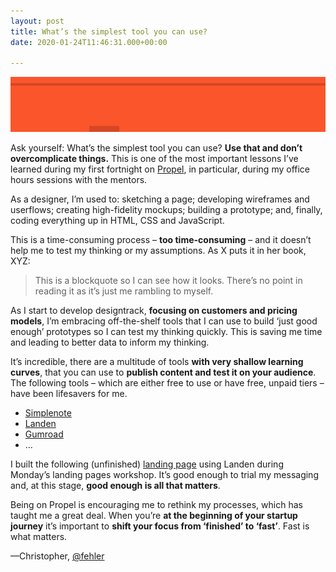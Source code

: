 ```yaml
---
layout: post
title: What’s the simplest tool you can use?
date: 2020-01-24T11:46:31.000+00:00

---
```

![The Simplest Tool](/uploads/simplest-tool.png)

Ask yourself: What’s the simplest tool you can use? **Use that and don’t overcomplicate things.** This is one of the most important lessons I’ve learned during my first fortnight on [Propel][01], in particular, during my office hours sessions with the mentors.

As a designer, I’m used to: sketching a page; developing wireframes and userflows; creating high-fidelity mockups; building a prototype; and, finally, coding everything up in HTML, CSS and JavaScript.

This is a time-consuming process – **too time-consuming** – and it doesn’t help me to test my thinking or my assumptions. As X puts it in her book, XYZ:

> This is a blockquote so I can see how it looks. There’s no point in reading it as it’s just me rambling to myself.

As I start to develop designtrack, **focusing on customers and pricing models**, I’m embracing off-the-shelf tools that I can use to build ‘just good enough’ prototypes so I can test my thinking quickly. This is saving me time and leading to better data to inform my thinking.

It’s incredible, there are a multitude of tools **with very shallow learning curves**, that you can use to **publish content and test it on your audience**. The following tools – which are either free to use or have free, unpaid tiers – have been lifesavers for me.

* [Simplenote](https://simplenote.com)
* [Landen](https://www.landen.co)
* [Gumroad](https://gumroad.com)
* …

I built the following (unfinished) [landing page][02] using Landen during Monday’s landing pages workshop. It’s good enough to trial my messaging and, at this stage, **good enough is all that matters**.

Being on Propel is encouraging me to rethink my processes, which has taught me a great deal. When you’re **at the beginning of your startup journey** it’s important to **shift your focus from ‘finished’ to ‘fast’**. Fast is what matters.

—Christopher, [@fehler][03]


<!-- Links -->

[01]: https://igniteni.com
[02]: https://gi0iuwfan21u.landen.co
[03]: https://twitter.com/fehler